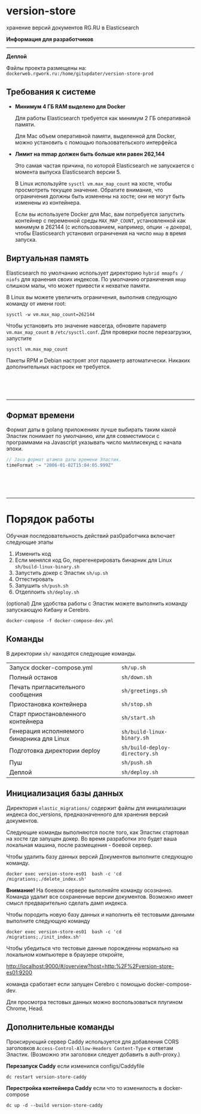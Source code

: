 
version-store
========


хранение версий документов RG.RU в Elasticsearch

**Информация для разработчиков**


--------

**Деплой**

Файлы проекта размещены на: `dockerweb.rgwork.ru:/home/gitupdater/version-store-prod`



Требования к системе
-------



* **Минимум 4 ГБ RAM выделено для Docker**

    Для работы Elasticsearch требуется как минимум 2 ГБ оперативной памяти.

    Для Mac объем оперативной памяти, выделенной для Docker, можно установить с помощью пользовательского интерфейса

* **Лимит на mmap должен быть больше или равен 262,144**

    Это самая частая причина, по которой Elasticsearch не запускается с момента выпуска Elasticsearch версии 5.

    В Linux используйте `sysctl vm.max_map_count` на хосте, чтобы просмотреть текущее значение. Обратите внимание, что ограничения должны быть изменены на хосте; они не могут быть изменены из контейнера.

    Если вы используете Docker для Mac, вам потребуется запустить контейнер с переменной среды `MAX_MAP_COUNT`, установленной как минимум в 262144 (с использованием, например, опции `-e` докера), чтобы Elasticsearch установил ограничения на число `mmap` в время запуска.


Виртуальная память
------------------

Elasticsearch по умолчанию использует директорию `hybrid mmapfs / niofs` для хранения своих индексов. По умолчанию ограничения  `mmap` слишком малы, что может привести к нехватке памяти.

В Linux вы можете увеличить ограничения, выполнив следующую команду от имени root:

    sysctl -w vm.max_map_count=262144

Чтобы установить это значение навсегда, обновите параметр `vm.max_map_count` в `/etc/sysctl.conf`. Для проверки после перезагрузки, запустите 

    sysctl vm.max_map_count

Пакеты RPM и Debian настроят этот параметр автоматически. Никаких дополнительных настроек не требуется.



<br><br><br>

--------------------------

Формат времени
-------------


Формат даты в golang приложениях лучше выбирать таким какой 
Эластик понимает по умолчанию, или для совместимоси с программами 
на Javascript указывать число миллисекунд с начала эпохи.
 
```go
// Java формат штампа даты времени Эластик.
timeFormat := "2006-01-02T15:04:05.999Z"
```


<br><br><br>

--------------------------

Порядок работы
==============

Обучная последовательность действий раз0работчика включает
следующие этапы

1. Изменить код
2. Если менялся код Go, перегенерировать бинарник для Linux `sh/build-linux-binary.sh`
3. Запустить докер с Эластик `sh/up.sh`
4. Оттестировать
5. Запушить `sh/push.sh`
6. Отдеплоить `sh/deploy.sh`
   
(optional) Для удобства работы с Эластик можете выполнить команду 
запускающую Кибану и Cerebro.
```
docker-compose -f docker-compose-dev.yml
```



Команды
-------
В директории `sh/` находятся следующие команды.


|   |   |
|---|---|
Запуск  docker-compose.yml                  | `sh/up.sh`
Полный останов                              | `sh/down.sh`
Печать пригласительного сообщения           | `sh/greetings.sh`
Приостановка контейнера                     | `sh/stop.sh`
Старт приостановленного контейнера          | `sh/start.sh`
Генерация исполняемого бинарника для Linux  | `sh/build-linux-binary.sh`
Подготовка директории deploy                | `sh/build-deploy-directory.sh`
Пуш                                         | `sh/push.sh`
Деплой                                      | `sh/deploy.sh`





Инициализация базы данных
-------------------


Директория `elastic_migrations/` содержит файлы для инициализации индекса
doc_versions, предназначенного для хранения версий документов.

Следующие команды выполняются после того, как Эластик стартовал 
на хосте где запущен докер.
Во время  разработки это будет ваша локальная машина, 
после размещения  -  боевой сервер.

Чтобы удалить базу данных версий Документов выполните следующую команду.
```
docker exec version-store-es01  bash -c 'cd /migrations;./delete_index.sh'
```
**Внимание!** На боевом сервере выполняйте команду осознанно.
Команда удалит все сохраненные версии документов. Возможно имеет смысл
предварительно сделать дамп индекса. 

Чтобы породить новую базу данных и наполнить её тестовыми данными выполните следующую команду
```
docker exec version-store-es01  bash -c 'cd /migrations;./init_index.sh'
```

Чтобы убедиться что тестовые данные порожденны нормально на локальном
компьютере в браузере откройте, 

<http://localhost:9000/#/overview?host=http:%2F%2Fversion-store-es01:9200>

команда сработает если запущен Cerebro с помощью docker-compose-dev.

Для просмотра тестовых данных можно воспользоваться плугином Chrome, Head.


Дополнительные команды
------

Проксирующий сервер Caddy используется для добавления CORS заголовков
`Access-Control-Allow-Headers Content-Type` к ответам Эластик. 
(Возможно эти заголовки следует добавить в auth-proxy.)




**Перезапуск Caddy** если изменился configs/Caddyfile 
 
```
dc restart version-store-caddy  
```
**Перестройка контейнера Caddy** если что то изменилость в docker-compose
```
dc up -d --build version-store-caddy     
```